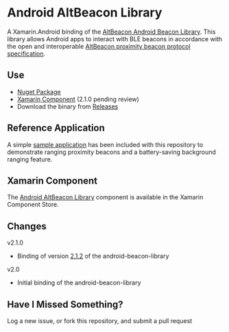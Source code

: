 Android AltBeacon Library
==============================

A Xamarin.Android binding of the [AltBeacon Android Beacon Library](https://github.com/AltBeacon/android-beacon-library). This library allows Android apps to interact with BLE beacons in accordance with the open and interoperable [AltBeacon proximity beacon protocol specification](https://github.com/AltBeacon/spec).

## Use

- [Nuget Package](https://www.nuget.org/packages/AndroidAltBeaconLibrary/)
- [Xamarin Component](http://components.xamarin.com/view/android-altbeacon-library) (2.1.0 pending review)
- Download the binary from [Releases](https://github.com/chrisriesgo/Android-AltBeacon-Library/releases)

## Reference Application

A simple [sample application](https://github.com/chrisriesgo/Android-AltBeacon-Library/tree/master/Samples/Android/AndroidAltBeaconLibrary.Sample) has been included with this repository to demonstrate ranging proximity beacons and a battery-saving background ranging feature.


## Xamarin Component
The [Android AltBeacon Library](http://components.xamarin.com/view/android-altbeacon-library) component is available in the Xamarin Component Store.

## Changes

v2.1.0

- Binding of version [2.1.2](https://github.com/AltBeacon/android-beacon-library/releases/tag/2.1.2) of the android-beacon-library

v2.0

- Initial binding of the android-beacon-library


## Have I Missed Something?

Log a new issue, or fork this repository, and submit a pull request
